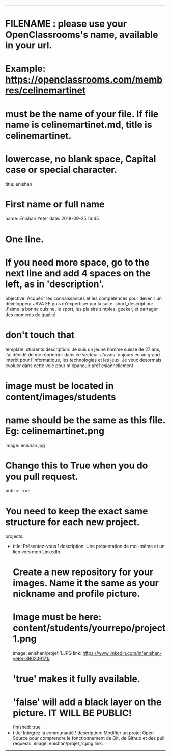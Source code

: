 ---

# FILENAME : please use your OpenClassrooms's name, available in your url.
# Example: https://openclassrooms.com/membres/celinemartinet
# must be the name of your file. If file name is celinemartinet.md, title is celinemartinet.
# lowercase, no blank space, Capital case or special character.
title: enishan

# First name or full name
name: Enishan Yeter
date: 2018-09-25 16:45

# One line.
# If you need more space, go to the next line and add 4 spaces on the left, as in 'description'.
objective:
    Acquérir les connaissances et les compétences pour devenir un développeur JAVA EE puis m'expertiser par la suite. 
short_description: 
    J'aime la bonne cuisine, le sport, les plaisirs simples, geeker, et partager des moments de qualité.   

# don't touch that
template: students
description:
    Je suis un jeune homme suisse de 27 ans, j'ai décidé de me réorienter dans ce secteur. J'avais toujours eu un grand intérêt pour l'informatique, les technologies et les jeux. Je veux désormais évoluer dans cette voie pour m'épanouir prof esionnellement 

# image must be located in content/images/students
# name should be the same as this file. Eg: celinemartinet.png
image: enishan.jpg

# Change this to True when you do you pull request.
public: True

# You need to keep the exact same structure for each new project.
projects:
  - title: Présentez-vous !
    description: Une présentation de moi-même et un lien vers mon LinkedIn.
    # Create a new repository for your images. Name it the same as your nickname and profile picture.
    # Image must be here: content/students/yourrepo/project1.png
    image: enishan/projet_1.JPG
    link: https://www.linkedin.com/in/enishan-yeter-390239171/
    # 'true' makes it fully available.
    # 'false' will add a black layer on the picture. IT WILL BE PUBLIC!
    finished: true
  - title: Intégrez la communauté !
    description: Modifier un projet Open Source pour comprendre le fonctionnement de Git, de Github et des pull requests. 
    image: enishan/projet_2.png
    link: 
---